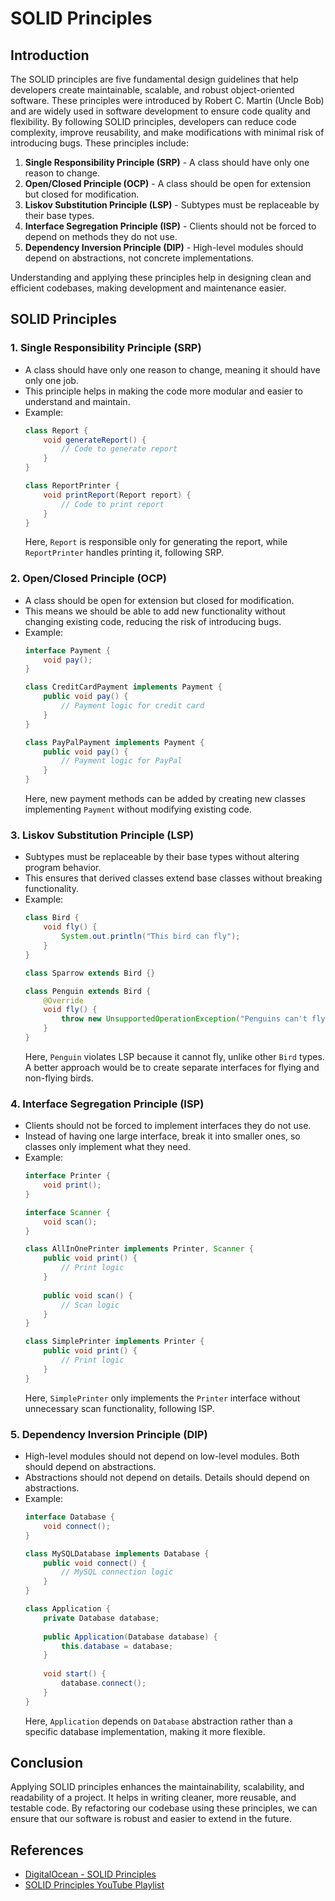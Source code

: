# SOLID Principles

## Introduction
The SOLID principles are five fundamental design guidelines that help developers create maintainable, scalable, and robust object-oriented software. These principles were introduced by Robert C. Martin (Uncle Bob) and are widely used in software development to ensure code quality and flexibility. By following SOLID principles, developers can reduce code complexity, improve reusability, and make modifications with minimal risk of introducing bugs. These principles include:

1. **Single Responsibility Principle (SRP)** - A class should have only one reason to change.
2. **Open/Closed Principle (OCP)** - A class should be open for extension but closed for modification.
3. **Liskov Substitution Principle (LSP)** - Subtypes must be replaceable by their base types.
4. **Interface Segregation Principle (ISP)** - Clients should not be forced to depend on methods they do not use.
5. **Dependency Inversion Principle (DIP)** - High-level modules should depend on abstractions, not concrete implementations.

Understanding and applying these principles help in designing clean and efficient codebases, making development and maintenance easier.

## SOLID Principles

### 1. Single Responsibility Principle (SRP)
* A class should have only one reason to change, meaning it should have only one job.
* This principle helps in making the code more modular and easier to understand and maintain.
* Example:
  ```java
  class Report {
      void generateReport() {
          // Code to generate report
      }
  }
  
  class ReportPrinter {
      void printReport(Report report) {
          // Code to print report
      }
  }
  ```
  Here, `Report` is responsible only for generating the report, while `ReportPrinter` handles printing it, following SRP.

### 2. Open/Closed Principle (OCP)
* A class should be open for extension but closed for modification.
* This means we should be able to add new functionality without changing existing code, reducing the risk of introducing bugs.
* Example:
  ```java
  interface Payment {
      void pay();
  }
  
  class CreditCardPayment implements Payment {
      public void pay() {
          // Payment logic for credit card
      }
  }
  
  class PayPalPayment implements Payment {
      public void pay() {
          // Payment logic for PayPal
      }
  }
  ```
  Here, new payment methods can be added by creating new classes implementing `Payment` without modifying existing code.

### 3. Liskov Substitution Principle (LSP)
* Subtypes must be replaceable by their base types without altering program behavior.
* This ensures that derived classes extend base classes without breaking functionality.
* Example:
  ```java
  class Bird {
      void fly() {
          System.out.println("This bird can fly");
      }
  }
  
  class Sparrow extends Bird {}
  
  class Penguin extends Bird {
      @Override
      void fly() {
          throw new UnsupportedOperationException("Penguins can't fly");
      }
  }
  ```
  Here, `Penguin` violates LSP because it cannot fly, unlike other `Bird` types. A better approach would be to create separate interfaces for flying and non-flying birds.

### 4. Interface Segregation Principle (ISP)
* Clients should not be forced to implement interfaces they do not use.
* Instead of having one large interface, break it into smaller ones, so classes only implement what they need.
* Example:
  ```java
  interface Printer {
      void print();
  }
  
  interface Scanner {
      void scan();
  }
  
  class AllInOnePrinter implements Printer, Scanner {
      public void print() {
          // Print logic
      }
      
      public void scan() {
          // Scan logic
      }
  }
  
  class SimplePrinter implements Printer {
      public void print() {
          // Print logic
      }
  }
  ```
  Here, `SimplePrinter` only implements the `Printer` interface without unnecessary scan functionality, following ISP.

### 5. Dependency Inversion Principle (DIP)
* High-level modules should not depend on low-level modules. Both should depend on abstractions.
* Abstractions should not depend on details. Details should depend on abstractions.
* Example:
  ```java
  interface Database {
      void connect();
  }
  
  class MySQLDatabase implements Database {
      public void connect() {
          // MySQL connection logic
      }
  }
  
  class Application {
      private Database database;
      
      public Application(Database database) {
          this.database = database;
      }
      
      void start() {
          database.connect();
      }
  }
  ```
  Here, `Application` depends on `Database` abstraction rather than a specific database implementation, making it more flexible.

## Conclusion
Applying SOLID principles enhances the maintainability, scalability, and readability of a project. It helps in writing cleaner, more reusable, and testable code. By refactoring our codebase using these principles, we can ensure that our software is robust and easier to extend in the future.

## References
* [DigitalOcean - SOLID Principles](https://www.digitalocean.com/community/conceptual_articles/s-o-l-i-d-the-first-five-principles-of-object-oriented-design)
* [SOLID Principles YouTube Playlist](https://www.youtube.com/playlist?list=PL6n9fhu94yhXjG1w2blMXUzyDrZ_eyOme)
